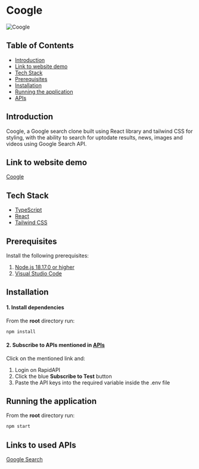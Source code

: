 # Coogle

![Coogle](https://user-images.githubusercontent.com/73827472/178761912-f29b33d7-da21-4caf-b4f8-a8fa5218edc5.png)

## Table of Contents

- [Introduction](#prerequisites)
- [Link to website demo](#installation)
- [Tech Stack](#tech-stack)
- [Prerequisites](#prerequisites)
- [Installation](#installation)
- [Running the application](#running-the-application)
- [APIs](#links-to-used-apis)

## Introduction

Coogle, a Google search clone built using React library and tailwind CSS for styling, with the ability to search for uptodate results, news, images and videos using Google Search API.

## Link to website demo

[Coogle](https://coogle-pc.netlify.app/)

## Tech Stack

- [TypeScript](https://www.typescriptlang.org/)
- [React](https://reactjs.org/)
- [Tailwind CSS](https://tailwindcss.com/)

## Prerequisites

Install the following prerequisites:

1. [Node.js 18.17.0 or higher](https://nodejs.org/en/)
2. [Visual Studio Code](https://code.visualstudio.com/download)

## Installation

#### 1. Install dependencies

From the **root** directory run:

```bash
npm install
```

#### 2. Subscribe to APIs mentioned in [APIs](#links-to-used-apis) 

Click on the mentioned link and:

1. Login on RapidAPI
2. Click the blue **Subscribe to Test** button
3. Paste the API keys into the required variable inside the .env file


## Running the application

From the **root** directory run:

```bash
npm start
```

## Links to used APIs

[Google Search](https://rapidapi.com/apigeek/api/google-search3/)
